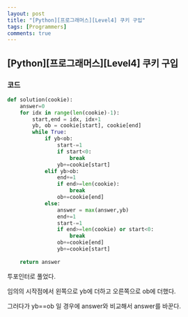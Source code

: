 ```yaml
---
layout: post
title: "[Python][프로그래머스][Level4] 쿠키 구입"
tags: [Programmers]
comments: true
---
```


## [Python][프로그래머스][Level4] 쿠키 구입

### 코드

```python
def solution(cookie):
    answer=0
    for idx in range(len(cookie)-1):
        start,end = idx, idx+1
        yb, ob = cookie[start], cookie[end]
        while True:
            if yb<ob:
                start-=1
                if start<0:
                    break
                yb+=cookie[start]
            elif yb>ob:
                end+=1
                if end>=len(cookie):
                    break
                ob+=cookie[end]
            else:
                answer = max(answer,yb)
                end+=1
                start-=1
                if end>=len(cookie) or start<0:
                    break
                ob+=cookie[end]
                yb+=cookie[start]
                
    return answer
```

투포인터로 풀었다.

임의의 시작점에서 왼쪽으로 yb에 더하고 오른쪽으로 ob에 더했다.

그러다가 yb==ob 일 경우에 answer와 비교해서 answer를 바꾼다.